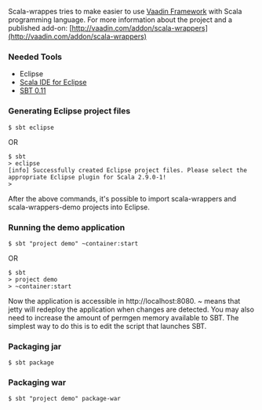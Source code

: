 
Scala-wrappes tries to make easier to use [Vaadin Framework](https://vaadin.com) with Scala programming language. For more information about the project and a published add-on: [http://vaadin.com/addon/scala-wrappers](http://vaadin.com/addon/scala-wrappers)


### Needed Tools

 * Eclipse
 * [Scala IDE for Eclipse](http://www.scala-ide.org/)
 * [SBT 0.11](https://github.com/harrah/xsbt/wiki)

### Generating Eclipse project files

    $ sbt eclipse

OR

    $ sbt
    > eclipse
    [info] Successfully created Eclipse project files. Please select the appropriate Eclipse plugin for Scala 2.9.0-1!
    >

After the above commands, it's possible to import scala-wrappers and scala-wrappers-demo projects into Eclipse.

### Running the demo application

    $ sbt "project demo" ~container:start

OR

    $ sbt
    > project demo
    > ~container:start

Now the application is accessible in http://localhost:8080. ~ means that jetty will redeploy the application when changes are detected.
You may also need to increase the amount of permgen memory available to SBT. The simplest way to do this is to edit the script that launches SBT. 

### Packaging jar

    $ sbt package


### Packaging war

    $ sbt "project demo" package-war
